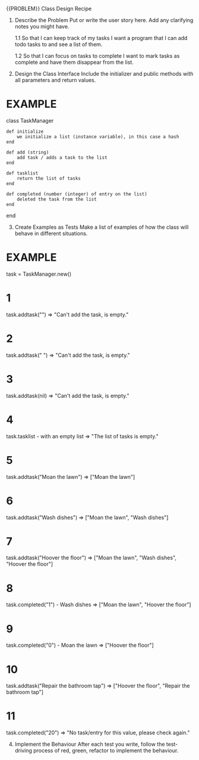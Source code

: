 {{PROBLEM}} Class Design Recipe
1. Describe the Problem
Put or write the user story here. Add any clarifying notes you might have.

    1.1 So that I can keep track of my tasks
    I want a program that I can add todo tasks to and see a list of them.

    1.2 So that I can focus on tasks to complete
    I want to mark tasks as complete and have them disappear from the list.

2. Design the Class Interface
Include the initializer and public methods with all parameters and return values.

# EXAMPLE

class TaskManager

    def initialize
        we initialize a list (instance variable), in this case a hash
    end

    def add (string)
        add task / adds a task to the list
    end

    def tasklist
        return the list of tasks
    end
    
    def completed (number (integer) of entry on the list)
        deleted the task from the list
    end

end

3. Create Examples as Tests
Make a list of examples of how the class will behave in different situations.

# EXAMPLE

task = TaskManager.new()

# 1
task.addtask("") => "Can't add the task, is empty."

# 2
task.addtask(" ") => "Can't add the task, is empty."

# 3
task.addtask(nil) => "Can't add the task, is empty."

# 4
task.tasklist - with an empty list => "The list of tasks is empty."

# 5
task.addtask("Moan the lawn") => ["Moan the lawn"]

# 6
task.addtask("Wash dishes") => ["Moan the lawn", "Wash dishes"]

# 7
task.addtask("Hoover the floor") => ["Moan the lawn", "Wash dishes", "Hoover the floor"]

# 8
task.completed("1") - Wash dishes => ["Moan the lawn", "Hoover the floor"]

# 9
task.completed("0") - Moan the lawn => ["Hoover the floor"]

# 10
task.addtask("Repair the bathroom tap") => ["Hoover the floor", "Repair the bathroom tap"]

# 11
task.completed("20") => "No task/entry for this value, please check again."

4. Implement the Behaviour
After each test you write, follow the test-driving process of red, green, refactor to implement the behaviour.

